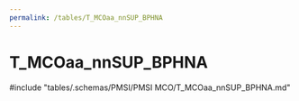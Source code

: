 ```yaml
---
permalink: /tables/T_MCOaa_nnSUP_BPHNA
---
```

# T_MCOaa_nnSUP_BPHNA
<!-- SPDX-License-Identifier: MPL-2.0 -->

<!-- ATTENTION : Ne pas supprimer ou modifier la ligne ci-dessous -->
#include "tables/.schemas/PMSI/PMSI MCO/T_MCOaa_nnSUP_BPHNA.md"
<!-- ATTENTION : Ne pas supprimer ou modifier la ligne ci-dessus -->
